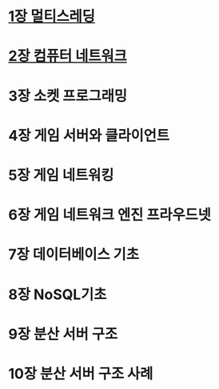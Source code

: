 # [ 1장 멀티스레딩 ](https://github.com/SeonghoJin/game_server_programming/tree/master/chapter1#readme)
# [2장 컴퓨터 네트워크](https://github.com/SeonghoJin/game_server_programming/tree/master/chapter2#readme)
# 3장 소켓 프로그래밍
# 4장 게임 서버와 클라이언트
# 5장 게임 네트워킹
# 6장 게임 네트워크 엔진 프라우드넷
# 7장 데이터베이스 기초
# 8장 NoSQL기초
# 9장 분산 서버 구조
# 10장 분산 서버 구조 사례
